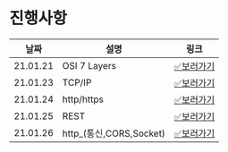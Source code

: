 # 진행사항

|날짜|설명|링크|
|------|---|---|
|21.01.21|OSI 7 Layers|[✅보러가기](01.Network\hsh\21.01.21.md)|
|21.01.23|TCP/IP|[✅보러가기](01.Network\hsh\21.01.23.md)|
|21.01.24|http/https|[✅보러가기](01.Network\hsh\21.01.24.md)|
|21.01.25|REST|[✅보러가기](01.Network\hsh\21.01.25.md)|
|21.01.26|http_(통신,CORS,Socket)|[✅보러가기](01.Network\hsh\21.01.26.md)|